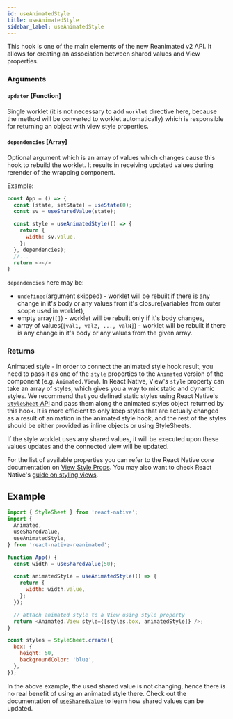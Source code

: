 ```yaml
---
id: useAnimatedStyle
title: useAnimatedStyle
sidebar_label: useAnimatedStyle
---
```


This hook is one of the main elements of the new Reanimated v2 API.
It allows for creating an association between shared values and View properties.

### Arguments

#### `updater` [Function]

Single worklet (it is not necessary to add `worklet` directive here, because the method will be converted to worklet automatically) which is responsible for returning an object with view style properties.

#### `dependencies` [Array]

Optional argument which is an array of values which changes cause this hook to rebuild the worklet. It results in receiving updated values during rerender of the wrapping component.

Example:

```js {9}
const App = () => {
  const [state, setState] = useState(0);
  const sv = useSharedValue(state);

  const style = useAnimatedStyle(() => {
    return {
      width: sv.value,
    };
  }, dependencies);
  //...
  return <></>
}
```

`dependencies` here may be:

- `undefined`(argument skipped) - worklet will be rebuilt if there is any change in it's body or any values from it's closure(variables from outer scope used in worklet),
- empty array(`[]`) - worklet will be rebuilt only if it's body changes,
- array of values(`[val1, val2, ..., valN]`) - worklet will be rebuilt if there is any change in it's body or any values from the given array.

### Returns

Animated style - in order to connect the animated style hook result, you need to pass it as one of the `style` properties to the `Animated` version of the component (e.g. `Animated.View`).
In React Native, View's `style` property can take an array of styles, which gives you a way to mix static and dynamic styles.
We recommend that you defined static styles using React Native's [`StyleSheet` API](https://reactnative.dev/docs/stylesheet) and pass them along the animated styles object returned by this hook.
It is more efficient to only keep styles that are actually changed as a result of animation in the animated style hook, and the rest of the styles should be either provided as inline objects or using StyleSheets.

If the style worklet uses any shared values, it will be executed upon these values updates and the connected view will be updated.

For the list of available properties you can refer to the React Native core documentation on [View Style Props](https://reactnative.dev/docs/view-style-props). You may also want to check React Native's [guide on styling views](https://reactnative.dev/docs/style).

## Example

```js {11-15}
import { StyleSheet } from 'react-native';
import {
  Animated,
  useSharedValue,
  useAnimatedStyle,
} from 'react-native-reanimated';

function App() {
  const width = useSharedValue(50);

  const animatedStyle = useAnimatedStyle(() => {
    return {
      width: width.value,
    };
  });

  // attach animated style to a View using style property
  return <Animated.View style={[styles.box, animatedStyle]} />;
}

const styles = StyleSheet.create({
  box: {
    height: 50,
    backgroundColor: 'blue',
  },
});
```

In the above example, the used shared value is not changing, hence there is no real benefit of using an animated style there.
Check out the documentation of [`useSharedValue`](useSharedValue) to learn how shared values can be updated.
